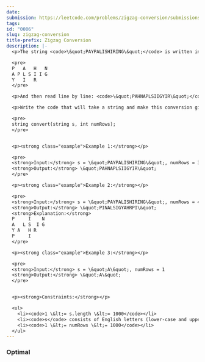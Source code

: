 ```yaml
---
date:
submission: https://leetcode.com/problems/zigzag-conversion/submissions/
tags:
id: "0006"
slug: zigzag-conversion
title-prefix: Zigzag Conversion
description: |-
  <p>The string <code>\&quot;PAYPALISHIRING\&quot;</code> is written in a zigzag pattern on a given number of rows like this: (you may want to display this pattern in a fixed font for better legibility)</p>

  <pre>
  P   A   H   N
  A P L S I I G
  Y   I   R
  </pre>

  <p>And then read line by line: <code>\&quot;PAHNAPLSIIGYIR\&quot;</code></p>

  <p>Write the code that will take a string and make this conversion given a number of rows:</p>

  <pre>
  string convert(string s, int numRows);
  </pre>


  <p><strong class="example">Example 1:</strong></p>

  <pre>
  <strong>Input:</strong> s = \&quot;PAYPALISHIRING\&quot;, numRows = 3
  <strong>Output:</strong> \&quot;PAHNAPLSIIGYIR\&quot;
  </pre>

  <p><strong class="example">Example 2:</strong></p>

  <pre>
  <strong>Input:</strong> s = \&quot;PAYPALISHIRING\&quot;, numRows = 4
  <strong>Output:</strong> \&quot;PINALSIGYAHRPI\&quot;
  <strong>Explanation:</strong>
  P     I    N
  A   L S  I G
  Y A   H R
  P     I
  </pre>

  <p><strong class="example">Example 3:</strong></p>

  <pre>
  <strong>Input:</strong> s = \&quot;A\&quot;, numRows = 1
  <strong>Output:</strong> \&quot;A\&quot;
  </pre>


  <p><strong>Constraints:</strong></p>

  <ul>
  	<li><code>1 \&lt;= s.length \&lt;= 1000</code></li>
  	<li><code>s</code> consists of English letters (lower-case and upper-case), <code>\&#39;,\&#39;</code> and <code>\&#39;.\&#39;</code>.</li>
  	<li><code>1 \&lt;= numRows \&lt;= 1000</code></li>
  </ul>
---
```


### Optimal

```ts {include="index.ts"}
```
